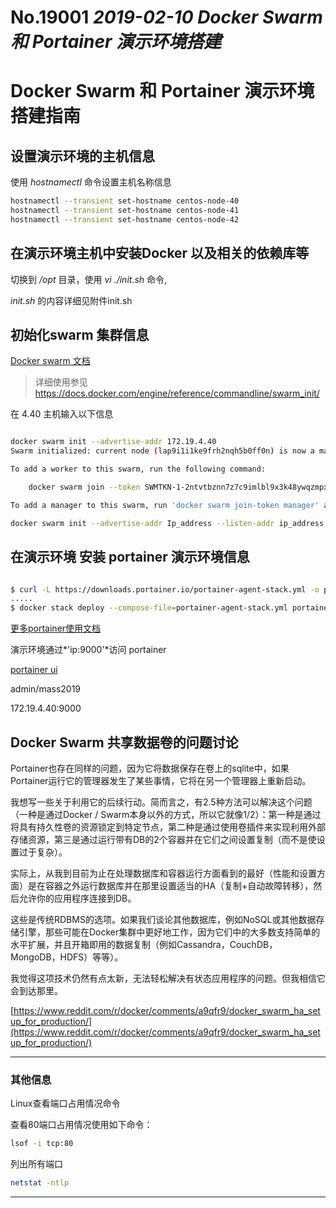 
# No.19001 *2019-02-10 Docker Swarm 和 Portainer 演示环境搭建*

# Docker Swarm 和 Portainer 演示环境搭建指南

## 设置演示环境的主机信息

使用 *hostnamectl* 命令设置主机名称信息

```bash
hostnamectl --transient set-hostname centos-node-40
hostnamectl --transient set-hostname centos-node-41
hostnamectl --transient set-hostname centos-node-42
```

## 在演示环境主机中安装Docker 以及相关的依赖库等  

切换到 */opt* 目录，使用 *vi ./init.sh* 命令,

*init.sh* 的内容详细见附件init.sh

## 初始化swarm 集群信息

[Docker swarm 文档]( https://docs.docker.com/engine/reference/commandline/swarm_init/)

> 详细使用参见 https://docs.docker.com/engine/reference/commandline/swarm_init/ 

在 4.40 主机输入以下信息

```bash

docker swarm init --advertise-addr 172.19.4.40  
Swarm initialized: current node (lap9i1i1ke9frh2nqh5b0ff0n) is now a manager.

To add a worker to this swarm, run the following command:

    docker swarm join --token SWMTKN-1-2ntvtbznn7z7c9imlbl9x3k48ywqzmpx9og3xybzoqcd39vj7r-33mdjg2ud4vn9aofavkyiebrc 172.19.4.40:2377

To add a manager to this swarm, run 'docker swarm join-token manager' and follow the instructions.

```

```bash
docker swarm init --advertise-addr Ip_address --listen-addr ip_address
```

## 在演示环境 安装 portainer 演示环境信息

```bash

$ curl -L https://downloads.portainer.io/portainer-agent-stack.yml -o portainer-agent-stack.yml
.....
$ docker stack deploy --compose-file=portainer-agent-stack.yml portainer

```

[更多portainer使用文档](https://portainer.readthedocs.io/en/latest/deployment.html#inside-a-swarm-cluster)

演示环境通过*'ip:9000'*访问 portainer

[portainer ui](http://124.133.33.114:3102)

admin/mass2019

172.19.4.40:9000

## Docker Swarm 共享数据卷的问题讨论

Portainer也存在同样的问题，因为它将数据保存在卷上的sqlite中，如果Portainer运行它的管理器发生了某些事情，它将在另一个管理器上重新启动。

我想写一些关于利用它的后续行动。简而言之，有2.5种方法可以解决这个问题（一种是通过Docker / Swarm本身以外的方式，所以它就像1/2）：第一种是通过将具有持久性卷的资源锁定到特定节点，第二种是通过使用卷插件来实现利用外部存储资源，第三是通过运行带有DB的2个容器并在它们之间设置复制（而不是使设置过于复杂）。

实际上，从我到目前为止在处理数据库和容器运行方面看到的最好（性能和设置方面）是在容器之外运行数据库并在那里设置适当的HA（复制+自动故障转移），然后允许你的应用程序连接到DB。

这些是传统RDBMS的选项。如果我们谈论其他数据库，例如NoSQL或其他数据存储引擎，那些可能在Docker集群中更好地工作，因为它们中的大多数支持简单的水平扩展，并且开箱即用的数据复制（例如Cassandra，CouchDB，MongoDB，HDFS）等等）。

我觉得这项技术仍然有点太新，无法轻松解决有状态应用程序的问题。但我相信它会到达那里。

[https://www.reddit.com/r/docker/comments/a9qfr9/docker_swarm_ha_setup_for_production/](https://www.reddit.com/r/docker/comments/a9qfr9/docker_swarm_ha_setup_for_production/)

-----

### 其他信息

Linux查看端口占用情况命令

查看80端口占用情况使用如下命令：

```bash
lsof -i tcp:80
```

列出所有端口

```bash
netstat -ntlp
```

-----
